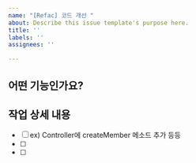 ```yaml
---
name: "[Refac] 코드 개선 "
about: Describe this issue template's purpose here.
title: ''
labels: ''
assignees: ''

---
```


## 어떤 기능인가요?
> 

## 작업 상세 내용
-[ ] ex) Controller에 createMember 메소드 추가 등등
-[ ] 
-[ ]
